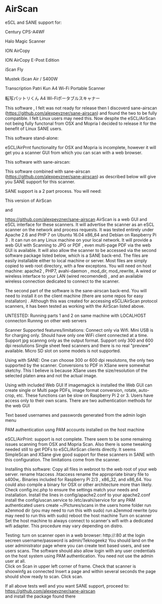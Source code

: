 # AirScan

eSCL and SANE support for:

Century CPS-A4WF

Halo Magic Scanner

ION AirCopy

ION AirCopy E-Post Edition

iScan Fly

Mustek iScan Air / S400W

Transcription Patri Kun A4 Wi-Fi Portable Scanner

転写パットリくん A4 Wi-Fiポータブルスキャナー

This software , I felt was not ready for release then I discoverd sane-airscan (https://github.com/alexpevzner/sane-airscan) and found the two to be fully compatible. I felt Linux users may need this. Now despite the eSCL/AirScan not being fully functonal from OSX and Mopria I decided to release it for the benefit of Linux SANE users.

This software stand-alone:

eSCL/AirPrnt functionality for OSX and Mopria is incomplete, however it will get you a scanner GUI from which you can scan with a web browser. 


This software with sane-airscan:

This software combined with sane-airscan (https://github.com/alexpevzner/sane-airscan) as described below will give you SANE support for this scanner.


SANE support is a 2 part process. You will need:

This version of AirScan

and

https://github.com/alexpevzner/sane-airscan
AirScan is a web GUI and eSCL interface for these scanners. It will advertise the scanner as an eSCL scanner on the network and process requests. It was tested entirely under Apache 2.6 and PHP 7 on Ubuntu 16.04 x86_64 and Debian on Raspberry Pi 3 .  It can run on any Linux machine on your local network.  It will provide a web GUI with Scanning to JPG or PDF , even multi-page PDF via the web GUI is available. It will also allow the scanner to be accessed via the second software package listed below, which is a SANE back-end. The files are easily installable either to local machine or server. Most files are simply copied to web root directory, with a few exceptons.
You will need on host machine: apache2 , PHP7, avahi-daemon , mod_dir, mod_rewrite, A wired or wireless interface to your LAN (wired recomended) , and an available wireless connection dedicated to connect to the scanner.


The second part of the software is the sane-airscan back-end. You will need to install it on the client machine (there are some repos for easy installaton) . Although this was created for accessing eSCL/AirScan protocol scanners, it has been tested as working with the AirScan listed above.


UNTESTED:
Running parts 1 and 2 on same machine with LOCALHOST connecton
Runnng on other web servers


Scanner Supported features/limitations:
Connect only via Wifi.
Mini USB is for charging only.
Should have only one WiFi client connected at a time.
Support jpg scannng only as the output format.
Support only 300 and 600 dpi resolutions
Single sheet feed scanners and there is no real "preview" available.
Micro SD slot on some models is not supported.


Using with SANE:
One can choose 300 or 600 dpi resolutons, the only two supported by the scanner.
Conversions to PDF in XSane were somewhat sketchy. This I believe is because XSane uses the size/resolution of the selected platen area and not the actual image.


Using with included Web GUI
If imagemagick is installed the Web GUI can create single or Multi page PDFs, image format conversion, rotate, auto-crop, etc. These functions can be slow on Raspberry Pi 2 or 3.
Users have access only to their own scans. There are two authentication methods for the web GUI


  Text based usernames and passwords generated from the admin login menu

  PAM authentication usng PAM accounts installed on the host machine


eSCL/AirPrint:
support is not complete. There seem to be some remainng issues scanning from OSX and Mopria Scan. Also there is some tweaking needed still to get PDFs to eSCL/AirScan clients directly.
It seems SimpleScan and XSane give good support for these scanners in SANE with this configuration. The limitations come from the scanner.


Installing this software:
Copy all files in webroot to the web root of your web server.
rename htaccess .htaccess
rename the appropriate binary file to s400w,. Binaries included for Raspberry Pi 2/3 , x86_32, and x86_64. You could also compile a binary for OSX or other architecture more than likely.
Check config.inc.php to ensure the settings match your needs and installation.
Install the lines in config/apache2.conf to your apache2.conf
install the config/uscan.service to /etc/avahi/service 
for any PAM authenticated users create ~/Pictures/scans in the users home folder
run a2enmod dir (you may need to run this with sudo)
run a2enmod rewrite (you may need to run this with sudo)
reboot the host machine
Turn on scanner
Set the host machine to always connect to scanner's wifi with a dedicated wifi adapter. This procedure may vary depending on distro.


Testing:
turn on scanner
open in a web browser: http://<IPADDRESS of host>:80
at the login secreen username/password is admin/Teknogeekz
You should land on the user administrator page where you can create text based users, and see users scans.
The software should also allow login with any user credentials on the host system using PAM authentication. You need not use the admin user at all.  
Click on Scan in upper left corner of frame. 
Check that scanner is shoowinfg as connected
Insert a page and within several seconds the page should show ready to scan. 
Click scan.


If all above tests well and you want SANE support, proceed to:
https://github.com/alexpevzner/sane-airscan  
and install the package found there
